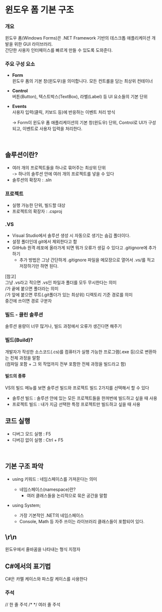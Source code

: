 # 윈도우 폼 기본 구조

### 개요
윈도우 폼(Windows Forms)은 .NET Framework 기반의 데스크톱 애플리케이션 개발을 위한 GUI 라이브러리.  
간단한 사용자 인터페이스를 빠르게 만들 수 있도록 도와준다.

### 주요 구성 요소

- **Form**  
  윈도우 폼의 기본 창(윈도우)을 의미합니다. 모든 컨트롤을 담는 최상위 컨테이너

- **Control**  
  버튼(Button), 텍스트박스(TextBox), 라벨(Label) 등 UI 요소들의 기본 단위

- **Events**  
  사용자 입력(클릭, 키보드 등)에 반응하는 이벤트 처리 방식

  -> Form이 윈도우 폼 애플리케이션의 기본 창(윈도우) 단위, Control로 UI가 구성되고, 이벤트로 사용자 입력을 처리한다.

<br>

## 솔루션이란?
* 여러 개의 프로젝트들을 하나로 묶어주는 최상위 단위     
-> 하나의 솔루션 안에 여러 개의 프로젝트를 넣을 수 있다
* 솔루션의 확장자 : .sln

### 프로젝트
* 실행 가능한 단위, 빌드할 대상
* 프로젝트의 확장자 : .csproj

### .VS
* Visual Studio에서 솔루션 생성 시 자동으로 생기는 숨김 폴더이다.
* 설정 폴더인데 git에서 제외한다고 함
* GitHub 원격 레포에 올라가게 되면 뭐가 오류가 생길 수 있다고 .gitignore에 추가하기
  * 추가 방법은 그냥 간단하게 .gitignore 파일을 메모장으로 열어서 .vs/를 적고 저장하기만 하면 된다.

[참고]   
  그냥 .vs라고 적으면 .vs인 파일과 폴더를 모두 무시한다는 의미  
  /가 끝에 붙으면 폴더라는 의미  
  /가 앞에 붙으면 루트(.git폴더가 있는 최상위) 디렉토리 기준 경로를 의미  
  중간에 쓰이면 경로 구분자

### 빌드 - 클린 솔루션
솔루션 용량이 너무 많거나, 빌드 과정에서 오류가 생긴다면 해주기

### 빌드(Build)?
개발자가 작성한 소스코드(.cs)를 컴퓨터가 실행 가능한 프로그램(.exe 등)으로 변환하는 전체 과정을 말함  
(컴파일 포함 + 그 외 작업까지 전부 포함한 전체 과정을 빌드라고 함)

#### 빌드의 종류
VS의 빌드 메뉴를 보면
솔루션 빌드와 프로젝트 빌드 2가지를 선택해서 할 수 있다

* 솔루션 빌드 : 솔루션 안에 있는 모든 프로젝트들을 한꺼번에 빌드하고 싶을 때 사용  
* 프로젝트 빌드 : 내가 지금 선택한 특정 프로젝트만 빌드하고 싶을 때 사용

## 코드 실행
* 디버그 모드 실행 : F5
* 디버깅 없이 실행 : Ctrl + F5

<br>

## 기본 구조 파악
* using 키워드 : 네임스페이스를 가져온다는 의미
  * 네임스페이스(namespace)란?
    * 여러 클래스들을 논리적으로 묶은 공간을 말함

* using System;
  * 가장 기본적인 .NET의 네임스페이스
  * Console, Math 등 자주 쓰이는 라이브러리 클래스들이 포함되어 있다.

## \r\n 
윈도우에서 줄바꿈을 나타내는 형식 지정자
 
## C#에서의 표기법  
C#은 카멜 케이스와 파스칼 케이스를 사용한다

### 주석
// 한 줄 주석
/* */  여러 줄 주석
